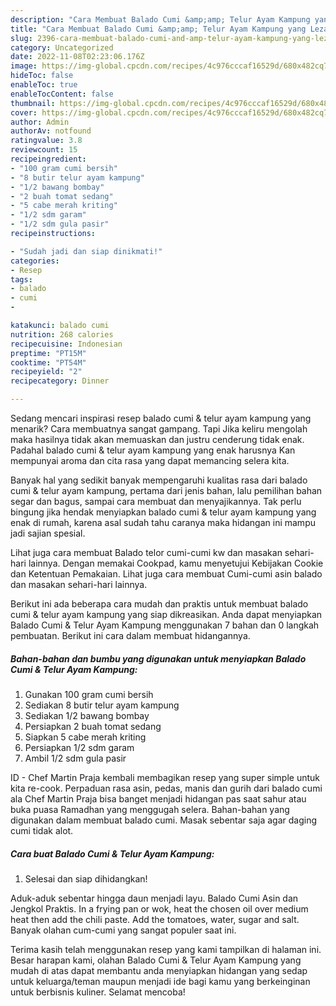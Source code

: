 ```yaml
---
description: "Cara Membuat Balado Cumi &amp;amp; Telur Ayam Kampung yang Lezat Sekali, Buat Buka Puasa Bikin Ngiler"
title: "Cara Membuat Balado Cumi &amp;amp; Telur Ayam Kampung yang Lezat Sekali, Buat Buka Puasa Bikin Ngiler"
slug: 2396-cara-membuat-balado-cumi-and-amp-telur-ayam-kampung-yang-lezat-sekali-buat-buka-puasa-bikin-ngiler
category: Uncategorized
date: 2022-11-08T02:23:06.176Z
image: https://img-global.cpcdn.com/recipes/4c976cccaf16529d/680x482cq70/balado-cumi-telur-ayam-kampung-foto-resep-utama.jpg
hideToc: false
enableToc: true
enableTocContent: false
thumbnail: https://img-global.cpcdn.com/recipes/4c976cccaf16529d/680x482cq70/balado-cumi-telur-ayam-kampung-foto-resep-utama.jpg
cover: https://img-global.cpcdn.com/recipes/4c976cccaf16529d/680x482cq70/balado-cumi-telur-ayam-kampung-foto-resep-utama.jpg
author: Admin
authorAv: notfound
ratingvalue: 3.8
reviewcount: 15
recipeingredient:
- "100 gram cumi bersih"
- "8 butir telur ayam kampung"
- "1/2 bawang bombay"
- "2 buah tomat sedang"
- "5 cabe merah kriting"
- "1/2 sdm garam"
- "1/2 sdm gula pasir"
recipeinstructions:

- "Sudah jadi dan siap dinikmati!"
categories:
- Resep
tags:
- balado
- cumi
- 

katakunci: balado cumi  
nutrition: 268 calories
recipecuisine: Indonesian
preptime: "PT15M"
cooktime: "PT54M"
recipeyield: "2"
recipecategory: Dinner

---
```



Sedang mencari inspirasi resep balado cumi &amp; telur ayam kampung yang menarik? Cara membuatnya sangat gampang. Tapi Jika keliru mengolah maka hasilnya tidak akan memuaskan dan justru cenderung tidak enak. Padahal balado cumi &amp; telur ayam kampung yang enak harusnya Kan mempunyai aroma dan cita rasa yang dapat memancing selera kita.


Banyak hal yang sedikit banyak mempengaruhi kualitas rasa dari balado cumi &amp; telur ayam kampung, pertama dari jenis bahan, lalu pemilihan bahan segar dan bagus, sampai cara membuat dan menyajikannya. Tak perlu bingung jika hendak menyiapkan balado cumi &amp; telur ayam kampung yang enak di rumah, karena asal sudah tahu caranya maka hidangan ini mampu jadi sajian spesial.

Lihat juga cara membuat Balado telor cumi-cumi kw dan masakan sehari-hari lainnya. Dengan memakai Cookpad, kamu menyetujui Kebijakan Cookie dan Ketentuan Pemakaian. Lihat juga cara membuat Cumi-cumi asin balado dan masakan sehari-hari lainnya.


Berikut ini ada beberapa cara mudah dan praktis untuk membuat balado cumi &amp; telur ayam kampung yang siap dikreasikan. Anda dapat menyiapkan Balado Cumi &amp; Telur Ayam Kampung menggunakan 7 bahan dan 0 langkah pembuatan. Berikut ini cara dalam membuat hidangannya.

<!--inarticleads1-->

##### Bahan-bahan dan bumbu yang digunakan untuk menyiapkan Balado Cumi &amp; Telur Ayam Kampung:

1. Gunakan 100 gram cumi bersih
1. Sediakan 8 butir telur ayam kampung
1. Sediakan 1/2 bawang bombay
1. Persiapkan 2 buah tomat sedang
1. Siapkan 5 cabe merah kriting
1. Persiapkan 1/2 sdm garam
1. Ambil 1/2 sdm gula pasir


ID - Chef Martin Praja kembali membagikan resep yang super simple untuk kita re-cook. Perpaduan rasa asin, pedas, manis dan gurih dari balado cumi ala Chef Martin Praja bisa banget menjadi hidangan pas saat sahur atau buka puasa Ramadhan yang menggugah selera. Bahan-bahan yang digunakan dalam membuat balado cumi. Masak sebentar saja agar daging cumi tidak alot. 

<!--inarticleads2-->

##### Cara buat Balado Cumi &amp; Telur Ayam Kampung:


1. Selesai dan siap dihidangkan!

Aduk-aduk sebentar hingga daun menjadi layu. Balado Cumi Asin dan Jengkol Praktis. In a frying pan or wok, heat the chosen oil over medium heat then add the chili paste. Add the tomatoes, water, sugar and salt. Banyak olahan cum-cumi yang sangat populer saat ini. 

Terima kasih telah menggunakan resep yang kami tampilkan di halaman ini. Besar harapan kami, olahan Balado Cumi &amp; Telur Ayam Kampung yang mudah di atas dapat membantu anda menyiapkan hidangan yang sedap untuk keluarga/teman maupun menjadi ide bagi kamu yang berkeinginan untuk berbisnis kuliner. Selamat mencoba!
